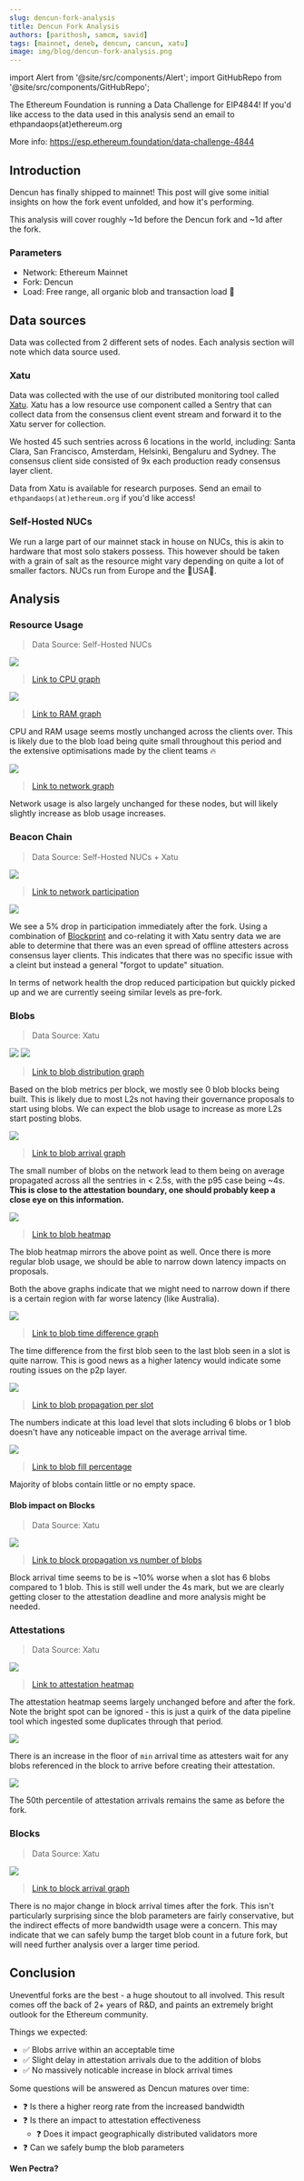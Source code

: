 ```yaml
---
slug: dencun-fork-analysis
title: Dencun Fork Analysis
authors: [parithosh, samcm, savid]
tags: [mainnet, deneb, dencun, cancun, xatu]
image: img/blog/dencun-fork-analysis.png
---
```


import Alert from '@site/src/components/Alert';
import GitHubRepo from '@site/src/components/GitHubRepo';

<Alert>
The Ethereum Foundation is running a Data Challenge for EIP4844! If you'd like access to the data used in this analysis send an email to ethpandaops(at)ethereum.org

More info: https://esp.ethereum.foundation/data-challenge-4844
</Alert>

## Introduction
Dencun has finally shipped to mainnet! This post will give some initial insights on how the fork event unfolded, and how it's performing.
    
This analysis will cover roughly ~1d before the Dencun fork and ~1d after the fork. 

### Parameters
- Network: Ethereum Mainnet
- Fork: Dencun 
- Load: Free range, all organic blob and transaction load 🍃
    
## Data sources
Data was collected from 2 different sets of nodes. Each analysis section will note which data source used.

### Xatu

<GitHubRepo repo="ethpandaops/xatu" />

Data was collected with the use of our distributed monitoring tool called [Xatu](https://notes.ethereum.org/@ethpandaops/xatu-overview). Xatu has a low resource use component called a Sentry that can collect data from the consensus client event stream and forward it to the Xatu server for collection. 

We hosted 45 such sentries across 6 locations in the world, including: Santa Clara, San Francisco, Amsterdam, Helsinki, Bengaluru and Sydney. The consensus client side consisted of 9x each production ready consensus layer client. 

Data from Xatu is available for research purposes. Send an email to `ethpandaops(at)ethereum.org` if you'd like access!

### Self-Hosted NUCs
We run a large part of our mainnet stack in house on NUCs, this is akin to hardware that most solo stakers possess. This however should be taken with a grain of salt as the resource might vary depending on quite a lot of smaller factors. NUCs run from Europe and the 🦅USA🦅.

## Analysis
### Resource Usage

> Data Source: Self-Hosted NUCs

<img class="rounded" src="/img/blog/cpu.png" />

> [Link to CPU graph](https://grafana.observability.ethpandaops.io/d/MRfYwus7k/nodes?orgId=1&from=1710250242000&to=1710423042000&var-consensus_client=All&var-execution_client=All&var-network=mainnet&var-filter=instance%7C%21%3D%7Cmainnet-prysm-nethermind-001&var-filter=instance%7C%21%3D%7Cmainnet-lighthouse-geth-001&var-filter=instance%7C%21~%7C.%2Abootnode.%2A&var-filter=instance%7C%21%3D%7Cgballet-staking-1&viewPanel=2)

<img class="rounded" src="/img/blog/ram.png" />

> [Link to RAM graph](https://grafana.observability.ethpandaops.io/d/MRfYwus7k/nodes?orgId=1&from=1710250242000&to=1710423042000&var-consensus_client=All&var-execution_client=All&var-network=mainnet&var-filter=instance%7C%21%3D%7Cmainnet-prysm-nethermind-001&var-filter=instance%7C%21%3D%7Cmainnet-lighthouse-geth-001&var-filter=instance%7C%21~%7C.%2Abootnode.%2A&var-filter=instance%7C%21%3D%7Cgballet-staking-1&viewPanel=9)

CPU and RAM usage seems mostly unchanged across the clients over. This is likely due to the blob load being quite small throughout this period and the extensive optimisations made by the client teams 🔥


<img class="rounded" src="/img/blog/network-use.png" />

> [Link to network graph](https://grafana.observability.ethpandaops.io/d/MRfYwus7k/nodes?orgId=1&from=1710329155885&to=1710347786717&var-consensus_client=All&var-execution_client=All&var-network=mainnet&var-filter=instance%7C%21%3D%7Cmainnet-prysm-nethermind-001&var-filter=instance%7C%21%3D%7Cmainnet-lighthouse-geth-001&var-filter=instance%7C%21~%7C.%2Abootnode.%2A&var-filter=instance%7C%21%3D%7Cgballet-staking-1&viewPanel=17)

Network usage is also largely unchanged for these nodes, but will likely slightly increase as blob usage increases.


### Beacon Chain

> Data Source: Self-Hosted NUCs + Xatu

<img class="rounded" src="/img/blog/network-participation.png" />

> [Link to network participation](https://grafana.observability.ethpandaops.io/d/MRfYwus7k/nodes?orgId=1&from=1710250242000&to=1710423042000&var-consensus_client=All&var-execution_client=All&var-network=mainnet&var-filter=instance%7C%21%3D%7Cmainnet-prysm-nethermind-001&var-filter=instance%7C%21%3D%7Cmainnet-lighthouse-geth-001&var-filter=instance%7C%21~%7C.%2Abootnode.%2A&var-filter=instance%7C%21%3D%7Cgballet-staking-1&viewPanel=36)

<img class="rounded" src="/img/blog/offline-attesters.png" />

We see a 5% drop in participation immediately after the fork. Using a combination of [Blockprint](https://github.com/sigp/blockprint) and co-relating it with Xatu sentry data we are able to determine that there was an even spread of offline attesters across consensus layer clients. This indicates that there was no specific issue with a cleint but instead a general "forgot to update" situation.


In terms of network health the drop reduced participation but quickly picked up and we are currently seeing similar levels as pre-fork.

### Blobs
> Data Source: Xatu

<img class="rounded" src="/img/blog/blob-overall.png" />

<img class="rounded" src="/img/blog/blob-distr.png" />

> [Link to blob distribution graph](https://grafana.observability.ethpandaops.io/d/be15cc56-e151-4268-8772-f4a9c6a4e246/blobs?orgId=1&from=1710253039599&to=1710425839599&viewPanel=345)
> 
Based on the blob metrics per block, we mostly see 0 blob blocks being built. This is likely due to most L2s not having their governance proposals to start using blobs. We can expect the blob usage to increase as more L2s start posting blobs. 


<img class="rounded" src="/img/blog/blob-arrival.png" />

> [Link to blob arrival graph](https://grafana.observability.ethpandaops.io/d/be15cc56-e151-4268-8772-f4a9c6a4e246/blobs?orgId=1&from=1710253089666&to=1710425889666&viewPanel=184)

The small number of blobs on the network lead to them being on average propagated across all the sentries in < 2.5s, with the p95 case being ~4s. **This is close to the attestation boundary, one should probably keep a close eye on this information.**


<img class="rounded" src="/img/blog/blob-heatmap.png" />

> [Link to blob heatmap](https://grafana.observability.ethpandaops.io/d/be15cc56-e151-4268-8772-f4a9c6a4e246/blobs?orgId=1&from=1710253186535&to=1710425986535&viewPanel=185)

The blob heatmap mirrors the above point as well. Once there is more regular blob usage, we should be able to narrow down latency impacts on proposals.


Both the above graphs indicate that we might need to narrow down if there is a certain region with far worse latency (like Australia).

<img class="rounded" src="/img/blog/blob-diffs.png" />

> [Link to blob time difference graph](https://grafana.observability.ethpandaops.io/d/be15cc56-e151-4268-8772-f4a9c6a4e246/blobs?orgId=1&from=1710253703079&to=1710426503079&viewPanel=231)

The time difference from the first blob seen to the last blob seen in a slot is quite narrow. This is good news as a higher latency would indicate some routing issues on the p2p layer. 


<img class="rounded" src="/img/blog/blob-per-slot.png" />

> [Link to blob propagation per slot](https://grafana.observability.ethpandaops.io/d/be15cc56-e151-4268-8772-f4a9c6a4e246/blobs?orgId=1&from=1710253759997&to=1710426559997&viewPanel=195)

The numbers indicate at this load level that slots including 6 blobs or 1 blob doesn't have any noticeable impact on the average arrival time. 

<img class="rounded" src="/img/blog/blob-fill-rate.png" />

> [Link to blob fill percentage](https://grafana.observability.ethpandaops.io/d/be15cc56-e151-4268-8772-f4a9c6a4e246/blobs?orgId=1&from=1710253759997&to=1710426559997&viewPanel=627)

Majority of blobs contain little or no empty space.

#### Blob impact on Blocks
> Data Source: Xatu

<img class="rounded" src="/img/blog/block-per-blob.png" />

> [Link to block propagation vs number of blobs](https://grafana.observability.ethpandaops.io/d/be15cc56-e151-4268-8772-f4a9c6a4e246/blobs?orgId=1&from=1710253726629&to=1710426526629&viewPanel=217)

Block arrival time seems to be is ~10% worse when a slot has 6 blobs compared to 1 blob. This is still well under the 4s mark, but we are clearly getting closer to the attestation deadline and more analysis might be needed.

### Attestations
> Data Source: Xatu

<img class="rounded" src="/img/blog/attestation-heatmap.png" />

> [Link to attestation heatmap](https://grafana.observability.ethpandaops.io/d/MR_U64N4k/beacon-api-events?orgId=1&from=1710253872932&to=1710426672932&viewPanel=75)
> 
The attestation heatmap seems largely unchanged before and after the fork. Note the bright spot can be ignored - this is just a quirk of the data pipeline tool which ingested some duplicates through that period.

<img class="rounded" src="/img/blog/attestation-arrival.png" />

There is an increase in the floor of `min` arrival time as attesters wait for any blobs referenced in the block to arrive before creating their attestation.

<img class="rounded" src="/img/blog/attestation-arrival-p50.png" />

The 50th percentile of attestation arrivals remains the same as before the fork.

### Blocks
> Data Source: Xatu

<img class="rounded" src="/img/blog/block-arrival.png" />

> [Link to block arrival graph](https://grafana.observability.ethpandaops.io/d/MR_U64N4k/beacon-api-events?orgId=1&from=1710250242000&to=1710423042000&viewPanel=36)

There is no major change in block arrival times after the fork. This isn't particularly surprising since the blob parameters are fairly conservative, but the indirect effects of more bandwidth usage were a concern. This may indicate that we can safely bump the target blob count in a future fork, but will need further analysis over a larger time period.


## Conclusion
Uneventful forks are the best - a huge shoutout to all involved. This result comes off the back of 2+ years of R&D, and paints an extremely bright outlook for the Ethereum community.

Things we expected:
- ✅ Blobs arrive within an acceptable time
- ✅ Slight delay in attestation arrivals due to the addition of blobs
- ✅ No massively noticable increase in block arrival times

Some questions will be answered as Dencun matures over time:
- ❓ Is there a higher reorg rate from the increased bandwidth
- ❓ Is there an impact to attestation effectiveness
    - ❓ Does it impact geographically distributed validators more
- ❓ Can we safely bump the blob parameters

**Wen Pectra?**